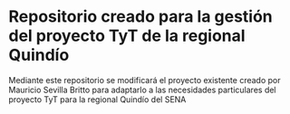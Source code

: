# Repositorio creado para la gestión del proyecto TyT de la regional Quindío

Mediante este repositorio se modificará el proyecto existente creado por Mauricio Sevilla Britto para adaptarlo a las necesidades particulares del proyecto TyT para la regional Quindío del SENA

